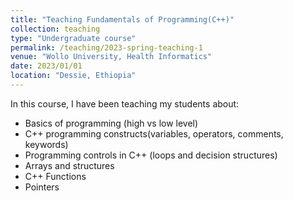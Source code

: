 ```yaml
---
title: "Teaching Fundamentals of Programming(C++)"
collection: teaching
type: "Undergraduate course"
permalink: /teaching/2023-spring-teaching-1
venue: "Wollo University, Health Informatics"
date: 2023/01/01
location: "Dessie, Ethiopia"
---
```


In this course, I have been teaching my students about:
 * Basics of programming (high vs low level)
 * C++ programming constructs(variables, operators, comments, keywords)
 * Programming controls in C++ (loops and decision structures)
 * Arrays and structures
 * C++ Functions 
 * Pointers
 
